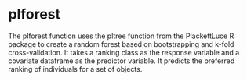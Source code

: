 # plforest

The plforest function uses the pltree function from the PlackettLuce R package to create a random forest based on bootstrapping and k-fold cross-validation. It takes a ranking class as the response variable and a covariate dataframe as the predictor variable. It predicts the preferred ranking of individuals for a set of objects.
